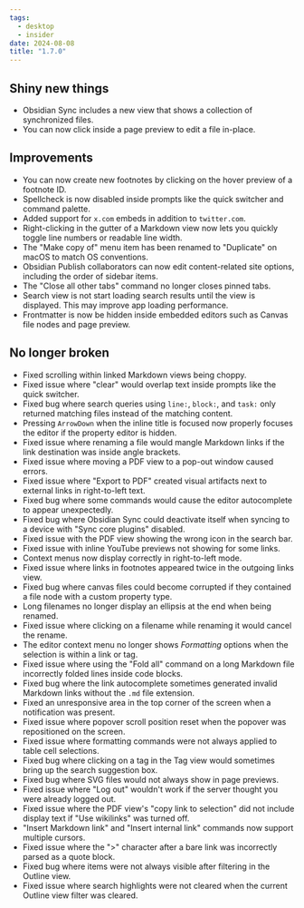 ```yaml
---
tags:
  - desktop
  - insider
date: 2024-08-08
title: "1.7.0"
---
```


## Shiny new things

- Obsidian Sync includes a new view that shows a collection of synchronized files.
- You can now click inside a page preview to edit a file in-place.

## Improvements

- You can now create new footnotes by clicking on the hover preview of a footnote ID.
- Spellcheck is now disabled inside prompts like the quick switcher and command palette.
- Added support for `x.com` embeds in addition to `twitter.com`.
- Right-clicking in the gutter of a Markdown view now lets you quickly toggle line numbers or readable line width.
- The "Make copy of" menu item has been renamed to "Duplicate" on macOS to match OS conventions.
- Obsidian Publish collaborators can now edit content-related site options, including the order of sidebar items.
- The "Close all other tabs" command no longer closes pinned tabs.
- Search view is not start loading search results until the view is displayed. This may improve app loading performance.
- Frontmatter is now be hidden inside embedded editors such as Canvas file nodes and page preview.

## No longer broken

- Fixed scrolling within linked Markdown views being choppy.
- Fixed issue where "clear" would overlap text inside prompts like the quick switcher.
- Fixed bug where search queries using `line:`, `block:`, and `task:` only returned matching files instead of the matching content.
- Pressing `ArrowDown` when the inline title is focused now properly focuses the editor if the property editor is hidden.
- Fixed issue where renaming a file would mangle Markdown links if the link destination was inside angle brackets.
- Fixed issue where moving a PDF view to a pop-out window caused errors.
- Fixed issue where "Export to PDF" created visual artifacts next to external links in right-to-left text.
- Fixed bug where some commands would cause the editor autocomplete to appear unexpectedly.
- Fixed bug where Obsidian Sync could deactivate itself when syncing to a device with "Sync core plugins" disabled.
- Fixed issue with the PDF view showing the wrong icon in the search bar.
- Fixed issue with inline YouTube previews not showing for some links.
- Context menus now display correctly in right-to-left mode.
- Fixed issue where links in footnotes appeared twice in the outgoing links view.
- Fixed bug where canvas files could become corrupted if they contained a file node with a custom property type.
- Long filenames no longer display an ellipsis at the end when being renamed.
- Fixed issue where clicking on a filename while renaming it would cancel the rename.
- The editor context menu no longer shows *Formatting* options when the selection is within a link or tag.
- Fixed issue where using the "Fold all" command on a long Markdown file incorrectly folded lines inside code blocks.
- Fixed bug where the link autocomplete sometimes generated invalid Markdown links without the `.md` file extension.
- Fixed an unresponsive area in the top corner of the screen when a notification was present.
- Fixed issue where popover scroll position reset when the popover was repositioned on the screen.
- Fixed issue where formatting commands were not always applied to table cell selections.
- Fixed bug where clicking on a tag in the Tag view would sometimes bring up the search suggestion box.
- Fixed bug where SVG files would not always show in page previews.
- Fixed issue where "Log out" wouldn't work if the server thought you were already logged out.
- Fixed issue where the PDF view's "copy link to selection" did not include display text if "Use wikilinks" was turned off.
- "Insert Markdown link" and "Insert internal link" commands now support multiple cursors.
- Fixed issue where the ">" character after a bare link was incorrectly parsed as a quote block.
- Fixed bug where items were not always visible after filtering in the Outline view.
- Fixed issue where search highlights were not cleared when the current Outline view filter was cleared.
